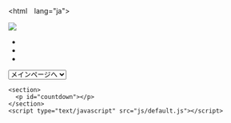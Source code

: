 <!DOCTYPE html>
<html　lang="ja">
  <head>
    <meta charset="UTF-8">
    <link rel="stylesheet" type="text/css" href="css/default.css">
    <title>練習13</title>
  </head>
  <body>
    <section class="image">
      <div class="center">
        <div>
          <img src="img/flower.jpg" id="bigimg">
        </div>
        <ul>
          <li><img src=""></li>
          <li><img src=""></li>
          <li><img src=""></li>
        </ul>
      </div>
    </section>
    <nav>
      <form id="form">
        <select name="select">
          <option value ="index.html">メインページへ</option>
          <option value ="other.html">別ページへ</option>
        </select>
      </form>
    </nav>
    
    <section>
      <p id="countdown"></p>
    </section>
    <script type="text/javascript" src="js/default.js"></script>
  </body>
</html>

